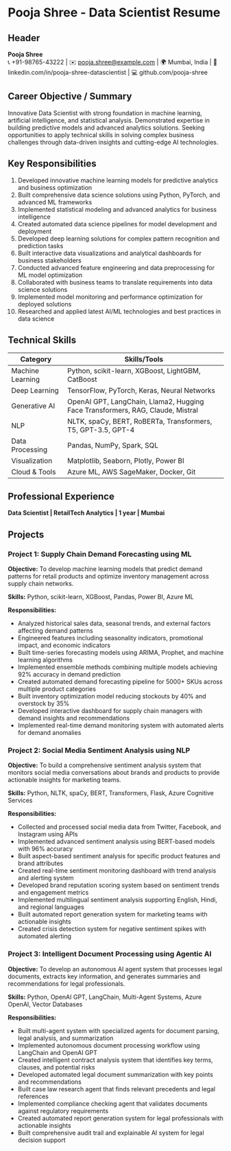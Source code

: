# Pooja Shree - Data Scientist Resume

## Header
**Pooja Shree**  
📞 +91-98765-43222 | ✉️ pooja.shree@example.com | 🌍 Mumbai, India | 🔗 linkedin.com/in/pooja-shree-datascientist | 💻 github.com/pooja-shree

## Career Objective / Summary
Innovative Data Scientist with strong foundation in machine learning, artificial intelligence, and statistical analysis. Demonstrated expertise in building predictive models and advanced analytics solutions. Seeking opportunities to apply technical skills in solving complex business challenges through data-driven insights and cutting-edge AI technologies.

## Key Responsibilities
1. Developed innovative machine learning models for predictive analytics and business optimization
2. Built comprehensive data science solutions using Python, PyTorch, and advanced ML frameworks
3. Implemented statistical modeling and advanced analytics for business intelligence
4. Created automated data science pipelines for model development and deployment
5. Developed deep learning solutions for complex pattern recognition and prediction tasks
6. Built interactive data visualizations and analytical dashboards for business stakeholders
7. Conducted advanced feature engineering and data preprocessing for ML model optimization
8. Collaborated with business teams to translate requirements into data science solutions
9. Implemented model monitoring and performance optimization for deployed solutions
10. Researched and applied latest AI/ML technologies and best practices in data science

## Technical Skills

| Category | Skills/Tools |
|----------|--------------|
| Machine Learning | Python, scikit-learn, XGBoost, LightGBM, CatBoost |
| Deep Learning | TensorFlow, PyTorch, Keras, Neural Networks |
| Generative AI | OpenAI GPT, LangChain, Llama2, Hugging Face Transformers, RAG, Claude, Mistral |
| NLP | NLTK, spaCy, BERT, RoBERTa, Transformers, T5, GPT-3.5, GPT-4 |
| Data Processing | Pandas, NumPy, Spark, SQL |
| Visualization | Matplotlib, Seaborn, Plotly, Power BI |
| Cloud & Tools | Azure ML, AWS SageMaker, Docker, Git |

## Professional Experience

**Data Scientist | RetailTech Analytics | 1 year | Mumbai**

## Projects

### Project 1: Supply Chain Demand Forecasting using ML

**Objective:** To develop machine learning models that predict demand patterns for retail products and optimize inventory management across supply chain networks.

**Skills:** Python, scikit-learn, XGBoost, Pandas, Power BI, Azure ML

**Responsibilities:**
- Analyzed historical sales data, seasonal trends, and external factors affecting demand patterns
- Engineered features including seasonality indicators, promotional impact, and economic indicators
- Built time-series forecasting models using ARIMA, Prophet, and machine learning algorithms
- Implemented ensemble methods combining multiple models achieving 92% accuracy in demand prediction
- Created automated demand forecasting pipeline for 5000+ SKUs across multiple product categories
- Built inventory optimization model reducing stockouts by 40% and overstock by 35%
- Developed interactive dashboard for supply chain managers with demand insights and recommendations
- Implemented real-time demand monitoring system with automated alerts for demand anomalies

### Project 2: Social Media Sentiment Analysis using NLP

**Objective:** To build a comprehensive sentiment analysis system that monitors social media conversations about brands and products to provide actionable insights for marketing teams.

**Skills:** Python, NLTK, spaCy, BERT, Transformers, Flask, Azure Cognitive Services

**Responsibilities:**
- Collected and processed social media data from Twitter, Facebook, and Instagram using APIs
- Implemented advanced sentiment analysis using BERT-based models with 96% accuracy
- Built aspect-based sentiment analysis for specific product features and brand attributes
- Created real-time sentiment monitoring dashboard with trend analysis and alerting system
- Developed brand reputation scoring system based on sentiment trends and engagement metrics
- Implemented multilingual sentiment analysis supporting English, Hindi, and regional languages
- Built automated report generation system for marketing teams with actionable insights
- Created crisis detection system for negative sentiment spikes with automated alerting

### Project 3: Intelligent Document Processing using Agentic AI

**Objective:** To develop an autonomous AI agent system that processes legal documents, extracts key information, and generates summaries and recommendations for legal professionals.

**Skills:** Python, OpenAI GPT, LangChain, Multi-Agent Systems, Azure OpenAI, Vector Databases

**Responsibilities:**
- Built multi-agent system with specialized agents for document parsing, legal analysis, and summarization
- Implemented autonomous document processing workflow using LangChain and OpenAI GPT
- Created intelligent contract analysis system that identifies key terms, clauses, and potential risks
- Developed automated legal document summarization with key points and recommendations
- Built case law research agent that finds relevant precedents and legal references
- Implemented compliance checking agent that validates documents against regulatory requirements
- Created automated report generation system for legal professionals with actionable insights
- Built comprehensive audit trail and explainable AI system for legal decision support

